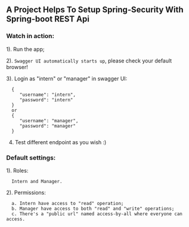 ## A Project Helps To Setup Spring-Security With Spring-boot REST Api

### Watch in action:

1). Run the app;

2). `Swagger UI automatically starts up`, please check your default browser!

3). Login as "intern" or "manager" in swagger UI:

      {
         "username": "intern",
         "password": "intern"
      }
      or
      {
         "username": "manager",
         "password": "manager"
      }

4.  Test different endpoint as you wish :)

### Default settings:

1). Roles:

      Intern and Manager.

2). Permissions:

      a. Intern have access to "read" operation;
      b. Manager have access to both "read" and "write" operations;
      c. There's a "public url" named access-by-all where everyone can access.
